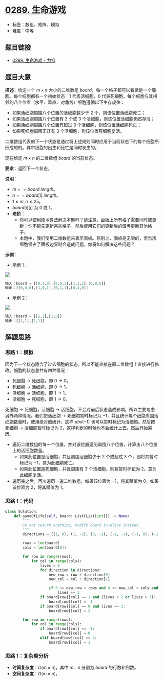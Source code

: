 # [0289. 生命游戏](https://leetcode.cn/problems/game-of-life/)

- 标签：数组、矩阵、模拟
- 难度：中等

## 题目链接

- [0289. 生命游戏 - 力扣](https://leetcode.cn/problems/game-of-life/)

## 题目大意

**描述**：给定一个 $m \times n$ 大小的二维数组 $board$，每一个格子都可以看做是一个细胞。每个细胞都有一个初始状态：$1$ 代表活细胞，$0$ 代表死细胞。每个细胞与其相邻的八个位置（水平、垂直、对角线）细胞遵循以下生存规律：

- 如果活细胞周围八个位置的活细胞数少于 $2$ 个，则该位置活细胞死亡；
- 如果活细胞周围八个位置有 $2$ 个或 $3$ 个活细胞，则该位置活细胞仍然存活；
- 如果活细胞周围八个位置有超过 $3$ 个活细胞，则该位置活细胞死亡；
- 如果死细胞周围正好有 $3$ 个活细胞，则该位置死细胞复活。

二维数组代表的下一个状态是通过将上述规则同时应用于当前状态下的每个细胞所形成的的。其中细胞的出生和死亡是同时发生的。

现在给定 $m \times n$ 的二维数组 $board$ 的当前状态。

**要求**：返回下一个状态。

**说明**：

- $m == board.length$。
- $n == board[i].length$。
- $1 \le m, n \le 25$。
- $board[i][j]$ 为 $0$ 或 $1$。
- **进阶**：
  - 你可以使用原地算法解决本题吗？请注意，面板上所有格子需要同时被更新：你不能先更新某些格子，然后使用它们的更新后的值再更新其他格子。
  - 本题中，我们使用二维数组来表示面板。原则上，面板是无限的，但当活细胞侵占了面板边界时会造成问题。你将如何解决这些问题？


**示例**：

- 示例 1：

![](https://assets.leetcode.com/uploads/2020/12/26/grid1.jpg)

```python
输入：board = [[0,1,0],[0,0,1],[1,1,1],[0,0,0]]
输出：[[0,0,0],[1,0,1],[0,1,1],[0,1,0]]
```

- 示例 2：

![](https://assets.leetcode.com/uploads/2020/12/26/grid2.jpg)

```python
输入：board = [[1,1],[1,0]]
输出：[[1,1],[1,1]]
```

## 解题思路

### 思路 1：模拟

因为下一个状态隐含了过去细胞的状态，所以不能直接在原二维数组上直接进行修改。细胞的状态总共有四种情况：

- 死细胞 -> 死细胞，即 $0 \rightarrow 0$。
- 死细胞 -> 活细胞，即 $0 \rightarrow 1$。
- 活细胞 -> 活细胞，即 $1 \rightarrow 1$。
- 活细胞 -> 死细胞，即 $1 \rightarrow 0$。

死细胞 -> 死细胞，活细胞 -> 活细胞，不会对前后状态造成影响，所以主要考虑另外两种情况。我们把活细胞 -> 死细胞暂时标记为 $-1$，并且统计每个细胞周围活细胞数量时，使用绝对值统计，这样 $abs(-1)$ 也可以暂时标记为活细胞。然后把死细胞 -> 活细胞暂时标记为 $2$，这样判断的时候也不会统计上去。然后开始遍历。

- 遍历二维数组的每一个位置。并对该位置遍历周围八个位置，计算出八个位置上的活细胞数量。
  - 如果此位置是活细胞，并且周围活细胞少于 $2$ 个或超过 $3$ 个，则将其暂时标记为 $-1$，意为此细胞死亡。
  - 如果此位置是死细胞，并且周围有 $3$ 个活细胞，则将暂时标记为 $2$，意为此细胞复活。
- 遍历完之后，再次遍历一遍二维数组，如果该位置为 $-1$，将其赋值为 $0$，如果该位置为 $2$，将其赋值为 $1$。

### 思路 1：代码

```python
class Solution:
    def gameOfLife(self, board: List[List[int]]) -> None:
        """
        Do not return anything, modify board in-place instead.
        """
        directions = {(1, 0), (1, -1), (0, -1), (-1, -1), (-1, 0), (-1, 1), (0, 1), (1, 1)}

        rows = len(board)
        cols = len(board[0])

        for row in range(rows):
            for col in range(cols):
                lives = 0
                for direction in directions:
                    new_row = row + direction[0]
                    new_col = col + direction[1]

                    if 0 <= new_row < rows and 0 <= new_col < cols and abs(board[new_row][new_col]) == 1:
                        lives += 1
                if board[row][col] == 1 and (lives < 2 or lives > 3):
                    board[row][col] = -1
                if board[row][col] == 0 and lives == 3:
                    board[row][col] = 2

        for row in range(rows):
            for col in range(cols):
                if board[row][col] == -1:
                    board[row][col] = 0
                elif board[row][col] == 2:
                    board[row][col] = 1
```

### 思路 1：复杂度分析

- **时间复杂度**：$O(m \times n)$，其中 $m$、$n$ 分别为 $board$ 的行数和列数。
- **空间复杂度**：$O(m \times n)$。

